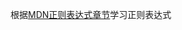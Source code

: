 根据[MDN正则表达式章节](https://developer.mozilla.org/zh-CN/docs/Web/JavaScript/Guide/Regular_Expressions)学习正则表达式
